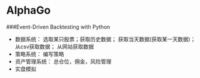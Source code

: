 # AlphaGo
###Event-Driven Backtesting with Python

- 数据系统： 选取某只股票；获取历史数据； 获取当天数据(获取某一天数据)； 从csv获取数据； 从网站获取数据
- 策略系统： 编写策略
- 资产管理系统： 总仓位，佣金，风险管理
- 实盘模拟

